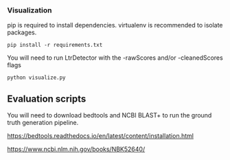 ### Visualization

pip is required to install dependencies. virtualenv is recommended to isolate packages.

`pip install -r requirements.txt`

You will need to run LtrDetector with the -rawScores and/or -cleanedScores flags 

`python visualize.py `


## Evaluation scripts

You will need to download bedtools and NCBI BLAST+ to run the ground truth generation pipeline.

https://bedtools.readthedocs.io/en/latest/content/installation.html

https://www.ncbi.nlm.nih.gov/books/NBK52640/









